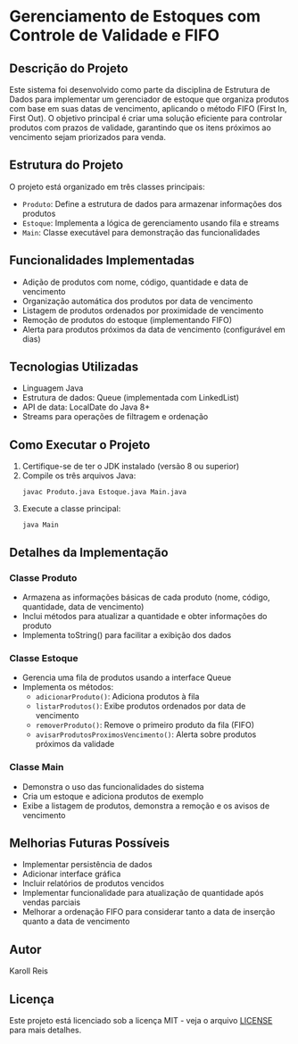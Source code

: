 # Gerenciamento de Estoques com Controle de Validade e FIFO

## Descrição do Projeto
Este sistema foi desenvolvido como parte da disciplina de Estrutura de Dados para implementar um gerenciador de estoque que organiza produtos com base em suas datas de vencimento, aplicando o método FIFO (First In, First Out). O objetivo principal é criar uma solução eficiente para controlar produtos com prazos de validade, garantindo que os itens próximos ao vencimento sejam priorizados para venda.

## Estrutura do Projeto
O projeto está organizado em três classes principais:
- `Produto`: Define a estrutura de dados para armazenar informações dos produtos
- `Estoque`: Implementa a lógica de gerenciamento usando fila e streams
- `Main`: Classe executável para demonstração das funcionalidades

## Funcionalidades Implementadas
- Adição de produtos com nome, código, quantidade e data de vencimento
- Organização automática dos produtos por data de vencimento 
- Listagem de produtos ordenados por proximidade de vencimento
- Remoção de produtos do estoque (implementando FIFO)
- Alerta para produtos próximos da data de vencimento (configurável em dias)

## Tecnologias Utilizadas
- Linguagem Java
- Estrutura de dados: Queue (implementada com LinkedList)
- API de data: LocalDate do Java 8+
- Streams para operações de filtragem e ordenação

## Como Executar o Projeto
1. Certifique-se de ter o JDK instalado (versão 8 ou superior)
2. Compile os três arquivos Java:
   ```
   javac Produto.java Estoque.java Main.java
   ```
3. Execute a classe principal:
   ```
   java Main
   ```

## Detalhes da Implementação

### Classe Produto
- Armazena as informações básicas de cada produto (nome, código, quantidade, data de vencimento)
- Inclui métodos para atualizar a quantidade e obter informações do produto
- Implementa toString() para facilitar a exibição dos dados

### Classe Estoque
- Gerencia uma fila de produtos usando a interface Queue
- Implementa os métodos:
  - `adicionarProduto()`: Adiciona produtos à fila
  - `listarProdutos()`: Exibe produtos ordenados por data de vencimento
  - `removerProduto()`: Remove o primeiro produto da fila (FIFO)
  - `avisarProdutosProximosVencimento()`: Alerta sobre produtos próximos da validade

### Classe Main
- Demonstra o uso das funcionalidades do sistema
- Cria um estoque e adiciona produtos de exemplo
- Exibe a listagem de produtos, demonstra a remoção e os avisos de vencimento

## Melhorias Futuras Possíveis
- Implementar persistência de dados
- Adicionar interface gráfica
- Incluir relatórios de produtos vencidos
- Implementar funcionalidade para atualização de quantidade após vendas parciais
- Melhorar a ordenação FIFO para considerar tanto a data de inserção quanto a data de vencimento

## Autor
Karoll Reis

## Licença
Este projeto está licenciado sob a licença MIT - veja o arquivo [LICENSE](LICENSE) para mais detalhes.
